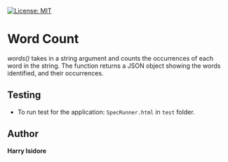 [![License: MIT](https://img.shields.io/badge/License-MIT-yellow.svg)](https://opensource.org/licenses/MIT)

# Word Count
*words()* takes in a string argument and counts the occurrences of each word in the string.
The function returns a JSON object showing the words identified, and their occurrences.

## Testing
- To run test for the application: `SpecRunner.html` in `test` folder.

## Author
**Harry Isidore**
